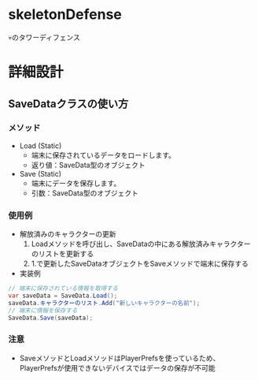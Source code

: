 # skeletonDefense
💀のタワーディフェンス

# 詳細設計
## SaveDataクラスの使い方
### メソッド
- Load (Static)
    - 端末に保存されているデータをロードします。
    - 返り値：SaveData型のオブジェクト
- Save (Static)
    - 端末にデータを保存します。
    - 引数：SaveData型のオブジェクト
### 使用例
- 解放済みのキャラクターの更新
    1. Loadメソッドを呼び出し、SaveDataの中にある解放済みキャラクターのリストを更新する
    1. 1.で更新したSaveDataオブジェクトをSaveメソッドで端末に保存する
- 実装例

``` C#
// 端末に保存されている情報を取得する
var saveData = SaveData.Load();
saveData.キャラクターのリスト.Add("新しいキャラクターの名前");
// 端末に情報を保存する
SaveData.Save(saveData);
```

### 注意
- SaveメソッドとLoadメソッドはPlayerPrefsを使っているため、PlayerPrefsが使用できないデバイスではデータの保存が不可能